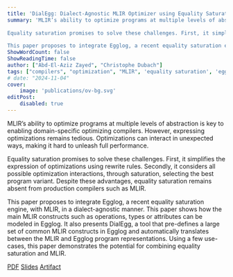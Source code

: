 ```yaml
---
title: 'DialEgg: Dialect-Agnostic MLIR Optimizer using Equality Saturation with Egglog - CGO 2025'
summary: 'MLIR’s ability to optimize programs at multiple levels of abstraction is key to enabling domain-specific optimizing compilers. However, expressing optimizations remains tedious. Optimizations can interact in unexpected ways, making it hard to unleash full performance.
 
Equality saturation promises to solve these challenges. First, it simplifies the expression of optimizations using rewrite rules. Secondly, it considers all possible optimization interactions, through saturation, selecting the best program variant. Despite these advantages, equality saturation remains absent from production compilers such as MLIR.
 
This paper proposes to integrate Egglog, a recent equality saturation engine, with MLIR, in a dialect-agnostic manner. This paper shows how the main MLIR constructs such as operations, types or attributes can be modeled in Egglog. It also presents DialEgg, a tool that pre-defines a large set of common MLIR constructs in Egglog and automatically translates between the MLIR and Egglog program representations. Using a few use-cases, this paper demonstrates the potential for combining equality saturation and MLIR.'
ShowWordCount: false
ShowReadingTime: false
author: ["Abd-El-Aziz Zayed", "Christophe Dubach"]
tags: ["compilers", "optimization", "MLIR", 'equality saturation', 'egglog']
# date: "2024-11-04"
cover:
    image: 'publications/ov-bg.svg'
editPost:
    disabled: true
---
```

MLIR’s ability to optimize programs at multiple levels of abstraction is key to enabling domain-specific optimizing compilers. However, expressing optimizations remains tedious. Optimizations can interact in unexpected ways, making it hard to unleash full performance.

Equality saturation promises to solve these challenges. First, it simplifies the expression of optimizations using rewrite rules. Secondly, it considers all possible optimization interactions, through saturation, selecting the best program variant. Despite these advantages, equality saturation remains absent from production compilers such as MLIR.

This paper proposes to integrate Egglog, a recent equality saturation engine, with MLIR, in a dialect-agnostic manner. This paper shows how the main MLIR constructs such as operations, types or attributes can be modeled in Egglog. It also presents DialEgg, a tool that pre-defines a large set of common MLIR constructs in Egglog and automatically translates between the MLIR and Egglog program representations. Using a few use-cases, this paper demonstrates the potential for combining equality saturation and MLIR.

[PDF](/publications/zayedcgo24.pdf) [Slides]() [Artifact](https://github.com/AzizZayed/dialegg-cgo-artifact)